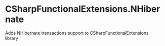 # CSharpFunctionalExtensions.NHibernate
Adds NHibernate transactions support to CSharpFunctionalExtensions library
